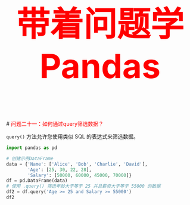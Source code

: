 



<p style="font-size: 90px;font-weight: bold;text-align: center;color: red;">带着问题学Pandas</p>
# <font color='red'>问题二十一：如何通过query筛选数据？</font>

 `query()` 方法允许您使用类似 SQL 的表达式来筛选数据。 

```python
import pandas as pd

# 创建示例DataFrame
data = {'Name': ['Alice', 'Bob', 'Charlie', 'David'],
        'Age': [25, 30, 22, 28],
        'Salary': [50000, 60000, 45000, 70000]}
df = pd.DataFrame(data)
# 使用 .query() 筛选年龄大于等于 25 并且薪资大于等于 55000 的数据
df2 = df.query('Age >= 25 and Salary >= 55000')
df2
```



